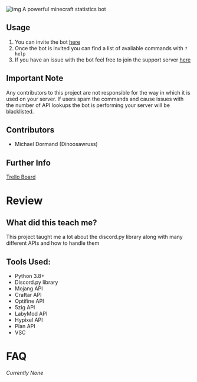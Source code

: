 ![img](https://i.imgur.com/t5j2hE1.png)
A powerful minecraft statistics bot

## Usage
1. You can invite the bot [here](https://discordapp.com/oauth2/authorize?client_id=727195783312703509&scope=bot&permissions=8)
2. Once the bot is invited you can find a list of avaliable commands with `?help`
3. If you have an issue with the bot feel free to join the support server [here](https://discord.gg/VFNMH2b)

## Important Note
Any contributors to this project are not responsible for the way in which it is used on your server. If users spam the commands and cause issues with the number of API lookups the bot is performing your server will be blacklisted. 

## Contributors 
* Michael Dormand (Dinoosawruss)

## Further Info
[Trello Board](https://trello.com/b/0qogQ7Bd)

# Review
## What did this teach me?
This project taught me a lot about the discord.py library along with many different APIs and how to handle them

## Tools Used:
* Python 3.8+
* Discord.py library
* Mojang API
* Craftar API
* Optifine API
* 5zig API
* LabyMod API
* Hypixel API
* Plan API
* VSC

# FAQ
*Currently None*
